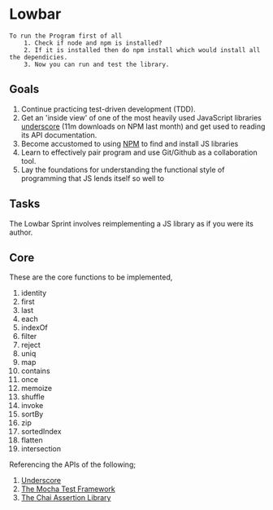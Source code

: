 # Lowbar
    To run the Program first of all 
        1. Check if node and npm is installed?
        2. If it is installed then do npm install which would install all the dependicies.
        3. Now you can run and test the library.
## Goals

1. Continue practicing test-driven development (TDD).
2. Get an 'inside view' of one of the most heavily used JavaScript libraries
[underscore](http://underscorejs.org/) (11m downloads on NPM last month) and
get used to reading its API documentation.
3. Become accustomed to using [NPM](https://www.npmjs.com/) to find and install
JS libraries
4. Learn to effectively pair program and use Git/Github as a collaboration tool.
5. Lay the foundations for understanding the functional style of programming that JS lends itself so well to

## Tasks

The Lowbar Sprint involves reimplementing a JS library as if you were its author. 

## Core

These are the core functions to be implemented,

1. identity
2. first
3. last
4. each
5. indexOf
6. filter
7. reject
8. uniq
9. map
10. contains
11. once
12. memoize
13. shuffle
14. invoke
15. sortBy
16. zip
17. sortedIndex
18. flatten
19. intersection

Referencing the APIs of the following;

1. [Underscore](http://underscorejs.org/)
2. [The Mocha Test Framework](https://mochajs.org/)
3. [The Chai Assertion Library](http://chaijs.com/)

